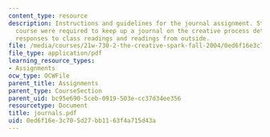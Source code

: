 ```yaml
---
content_type: resource
description: Instructions and guidelines for the journal assignment. Students in the
  course were required to keep up a journal on the creative process detailing their
  responses to class readings and readings from outside.
file: /media/courses/21w-730-2-the-creative-spark-fall-2004/0ed6f16e3c705d27bb1163f4a715d43a_journals.pdf
file_type: application/pdf
learning_resource_types:
- Assignments
ocw_type: OCWFile
parent_title: Assignments
parent_type: CourseSection
parent_uid: bc95e690-5ceb-0919-503e-cc37d34ee356
resourcetype: Document
title: journals.pdf
uid: 0ed6f16e-3c70-5d27-bb11-63f4a715d43a
---
```

